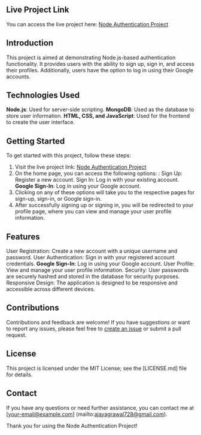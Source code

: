 

## Live Project Link
You can access the live project here: [Node Authentication Project](https://node-auth-9wh0.onrender.com/)

## Introduction
This project is aimed at demonstrating Node.js-based authentication functionality. It provides users with the ability to sign up, sign in, and access their profiles. Additionally, users have the option to log in using their Google accounts.

## Technologies Used
**Node.js**: Used for server-side scripting.
**MongoDB**: Used as the database to store user information.
**HTML, CSS, and JavaScript**: Used for the frontend to create the user interface.

## Getting Started
To get started with this project, follow these steps:

1. Visit the live project link: [Node Authentication Project](https://node-auth-9wh0.onrender.com/)
2. On the home page, you can access the following options: :
Sign Up: Register a new account.
Sign In: Log in with your existing account.
**Google Sign-In**: Log in using your Google account.
3. Clicking on any of these options will take you to the respective pages for sign-up, sign-in, or Google sign-in.
4. After successfully signing up or signing in, you will be redirected to your profile page, where you can view and manage your user profile information.

## Features
User Registration: Create a new account with a unique username and password.
User Authentication: Sign in with your registered account credentials.
**Google Sign-In**: Log in using your Google account.
User Profile: View and manage your user profile information.
Security: User passwords are securely hashed and stored in the database for security purposes.
Responsive Design: The application is designed to be responsive and accessible across different devices.

## Contributions
Contributions and feedback are welcome! If you have suggestions or want to report any issues, please feel free to [create an issue](https://github.com/your-repo-url/issues) or submit a pull request.

## License
This project is licensed under the MIT License; see the [LICENSE.md] file for details.

## Contact
If you have any questions or need further assistance, you can contact me at [your-email@example.com] (mailto:ajayagrawal728@gmail.com).

Thank you for using the Node Authentication Project!
